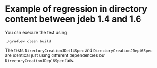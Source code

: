 # Example of regression in directory content between jdeb 1.4 and 1.6

You can execute the test using

    ./gradlew clean build
    
The tests `DirectoryCreationJDeb14Spec` and `DirectoryCreationJDep16Spec` are identical just using different dependencies but `DirectoryCreationJDep16Spec` fails.